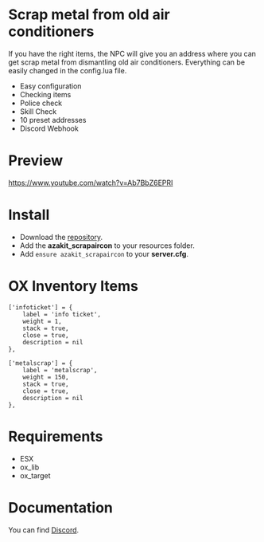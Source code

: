 # Scrap metal from old air conditioners
If you have the right items, the NPC will give you an address where you can get scrap metal from dismantling old air conditioners.
Everything can be easily changed in the config.lua file.

* Easy configuration
* Checking items
* Police check
* Skill Check
* 10 preset addresses
* Discord Webhook

# Preview
https://www.youtube.com/watch?v=Ab7BbZ6EPRI

# Install
- Download the [repository](https://github.com/AzakitHU/azakit_scrapaircon).
- Add the **azakit_scrapaircon** to your resources folder.
- Add `ensure azakit_scrapaircon` to your **server.cfg**.

# OX Inventory Items
	['infoticket'] = {
		label = 'info ticket',
		weight = 1,
		stack = true,
		close = true,
		description = nil
	},

	['metalscrap'] = {
		label = 'metalscrap',
		weight = 150,
		stack = true,
		close = true,
		description = nil
	},

# Requirements
- ESX
- ox_lib
- ox_target

# Documentation
You can find [Discord](https://discord.gg/DmsF6DbCJ9).
